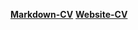 [**Markdown-CV**](https://maria-khabian.github.io/rsschool-cv/cv)
[**Website-CV**](https://maria-khabian.github.io/rsschool-cv/)
